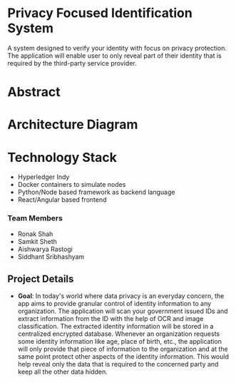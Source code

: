 # Privacy Focused Identification System
  A system designed to verify your identity with focus on privacy protection. The application will enable user to only reveal part of their identity that is required by the third-party service provider.

# Abstract


# Architecture Diagram


# Technology Stack
 - Hyperledger Indy
 - Docker containers to simulate nodes
 - Python/Node based framework as backend language
 - React/Angular based frontend

### Team Members
  - Ronak Shah
  - Samkit Sheth
  - Aishwarya Rastogi
  - Siddhant Sribhashyam

## Project Details
  - **Goal**: In today's world where data privacy is an everyday concern, the app aims to provide granular control of identity information to any organization. The application will scan your government issued IDs and extract information from the ID with the help of OCR and image classification. The extracted identity information will be stored in a centralized encrypted database. Whenever an organization requests some identity information like age, place of birth, etc., the application will only provide that piece of information to the organization and at the same point protect other aspects of the identity information. This would help reveal only the data that is required to the concerned party and keep all the other data hidden.
